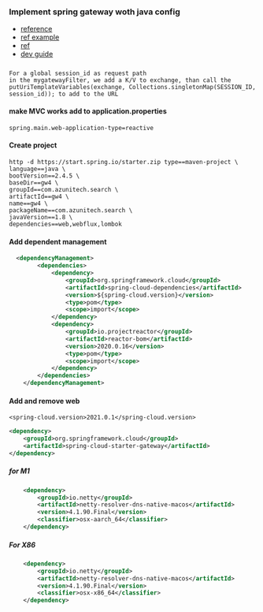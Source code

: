 ### Implement spring gateway woth java config

- [reference](https://spring.io/projects/spring-cloud-gateway)
- [ref example](https://www.baeldung.com/spring-cloud-gateway-url-rewriting)
- [ref](https://cloud.spring.io/spring-cloud-gateway/reference/html/#gateway-starter)
- [dev guide](https://cloud.spring.io/spring-cloud-gateway/reference/html/#developer-guide)

##### 
```text
For a global session_id as request path
in the mygatewayFilter, we add a K/V to exchange, than call the 
putUriTemplateVariables(exchange, Collections.singletonMap(SESSION_ID, session_id)); to add to the URL
```

#### make MVC works add to application.properties
```text
spring.main.web-application-type=reactive
```

#### Create project
```shell
http -d https://start.spring.io/starter.zip type==maven-project \
language==java \
bootVersion==2.4.5 \
baseDir==gw4 \
groupId==com.azunitech.search \
artifactId==gw4 \
name==gw4 \
packageName==com.azunitech.search \
javaVersion==1.8 \
dependencies==web,webflux,lombok
```
#### Add dependent management
```xml
  <dependencyManagement>
        <dependencies>
            <dependency>
                <groupId>org.springframework.cloud</groupId>
                <artifactId>spring-cloud-dependencies</artifactId>
                <version>${spring-cloud.version}</version>
                <type>pom</type>
                <scope>import</scope>
            </dependency>
            <dependency>
                <groupId>io.projectreactor</groupId>
                <artifactId>reactor-bom</artifactId>
                <version>2020.0.16</version>
                <type>pom</type>
                <scope>import</scope>
            </dependency>
        </dependencies>
    </dependencyManagement>
```

#### Add and remove web 
```text
<spring-cloud.version>2021.0.1</spring-cloud.version>
```
```xml
<dependency>
    <groupId>org.springframework.cloud</groupId>
    <artifactId>spring-cloud-starter-gateway</artifactId>
</dependency>
```
##### for M1
```xml
    <dependency>
        <groupId>io.netty</groupId>
        <artifactId>netty-resolver-dns-native-macos</artifactId>
        <version>4.1.90.Final</version>
        <classifier>osx-aarch_64</classifier>
    </dependency>
```

##### For X86
```xml
    <dependency>
        <groupId>io.netty</groupId>
        <artifactId>netty-resolver-dns-native-macos</artifactId>
        <version>4.1.90.Final</version>
        <classifier>osx-x86_64</classifier>
    </dependency>
```
